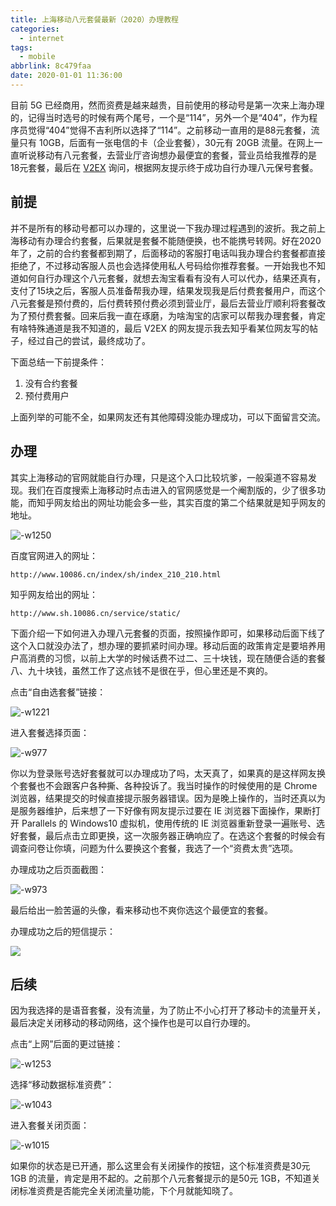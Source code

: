 ```yaml
---
title: 上海移动八元套餐最新（2020）办理教程
categories:
  - internet
tags:
  - mobile
abbrlink: 8c479faa
date: 2020-01-01 11:36:00
---
```


目前 5G 已经商用，然而资费是越来越贵，目前使用的移动号是第一次来上海办理的，记得当时选号的时候有两个尾号，一个是“114”，另外一个是“404”，作为程序员觉得“404”觉得不吉利所以选择了“114”。之前移动一直用的是88元套餐，流量只有 10GB，后面有一张电信的卡（企业套餐），30元有 20GB 流量。在网上一直听说移动有八元套餐，去营业厅咨询想办最便宜的套餐，营业员给我推荐的是18元套餐，最后在 [V2EX](https://www.v2ex.com/t/634035#reply20) 询问，根据网友提示终于成功自行办理八元保号套餐。

<!--more-->

## 前提

并不是所有的移动号都可以办理的，这里说一下我办理过程遇到的波折。我之前上海移动有办理合约套餐，后果就是套餐不能随便换，也不能携号转网。好在2020年了，之前的合约套餐都到期了，后面移动的客服打电话叫我办理合约套餐都直接拒绝了，不过移动客服人员也会选择使用私人号码给你推荐套餐。一开始我也不知道如何自行办理这个八元套餐，就想去淘宝看看有没有人可以代办，结果还真有，支付了15块之后，客服人员准备帮我办理，结果发现我是后付费套餐用户，而这个八元套餐是预付费的，后付费转预付费必须到营业厅，最后去营业厅顺利将套餐改为了预付费套餐。回来后我一直在琢磨，为啥淘宝的店家可以帮我办理套餐，肯定有啥特殊通道是我不知道的，最后 V2EX 的网友提示我去知乎看某位网友写的帖子，经过自己的尝试，最终成功了。

下面总结一下前提条件：

1. 没有合约套餐
2. 预付费用户

上面列举的可能不全，如果网友还有其他障碍没能办理成功，可以下面留言交流。

## 办理

其实上海移动的官网就能自行办理，只是这个入口比较坑爹，一般渠道不容易发现。我们在百度搜索上海移动时点击进入的官网感觉是一个阉割版的，少了很多功能，而知乎网友给出的网址功能会多一些，其实百度的第二个结果就是知乎网友的地址。

![-w1250](https://itgrocery.cn/2020/media/15778519763108.jpg)


百度官网进入的网址：

```
http://www.10086.cn/index/sh/index_210_210.html
```

知乎网友给出的网址：

```
http://www.sh.10086.cn/service/static/
```

下面介绍一下如何进入办理八元套餐的页面，按照操作即可，如果移动后面下线了这个入口就没办法了，想办理的要抓紧时间办理。移动后面的政策肯定是要培养用户高消费的习惯，以前上大学的时候话费不过二、三十块钱，现在随便合适的套餐八、九十块钱，虽然工作了这点钱不是很在乎，但心里还是不爽的。

点击“自由选套餐”链接：

![-w1221](https://itgrocery.cn/2020/media/15778522411055.jpg)

进入套餐选择页面：


![-w977](https://itgrocery.cn/2020/media/15778522889657.jpg)



你以为登录账号选好套餐就可以办理成功了吗，太天真了，如果真的是这样网友换个套餐也不会跟客户各种撕、各种投诉了。我当时操作的时候使用的是 Chrome 浏览器，结果提交的时候直接提示服务器错误。因为是晚上操作的，当时还真以为是服务器维护，后来想了一下好像有网友提示过要在 IE 浏览器下面操作，果断打开 Parallels 的 Windows10 虚拟机，使用传统的 IE 浏览器重新登录一遍账号、选好套餐，最后点击立即更换，这一次服务器正确响应了。在选这个套餐的时候会有调查问卷让你填，问题为什么要换这个套餐，我选了一个“资费太贵”选项。

办理成功之后页面截图：

![-w973](https://itgrocery.cn/2020/media/15778528631809.jpg)

最后给出一脸苦逼的头像，看来移动也不爽你选这个最便宜的套餐。

办理成功之后的短信提示：

![](https://itgrocery.cn/2020/media/15778535329693.jpg)

## 后续

因为我选择的是语音套餐，没有流量，为了防止不小心打开了移动卡的流量开关，最后决定关闭移动的移动网络，这个操作也是可以自行办理的。

点击“上网”后面的更过链接：

![-w1253](https://itgrocery.cn/2020/media/15778539491512.jpg)

选择“移动数据标准资费”：

![-w1043](https://itgrocery.cn/2020/media/15778540043474.jpg)

进入套餐关闭页面：

![-w1015](https://itgrocery.cn/2020/media/15778540588749.jpg)

如果你的状态是已开通，那么这里会有关闭操作的按钮，这个标准资费是30元 1GB 的流量，肯定是用不起的。之前那个八元套餐提示的是50元 1GB，不知道关闭标准资费是否能完全关闭流量功能，下个月就能知晓了。



